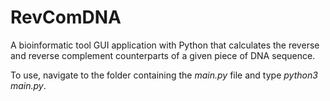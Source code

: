 # RevComDNA
A bioinformatic tool GUI application with Python that calculates the reverse and reverse complement counterparts of a given piece of DNA sequence.

To use, navigate to the folder containing the <i>main.py</i> file and type <i>python3 main.py</i>.
